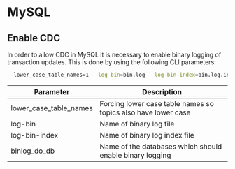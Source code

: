# MySQL

## Enable CDC
In order to allow CDC in MySQL it is necessary to enable binary logging of transaction updates.
This is done by using the following CLI parameters:

```bash
--lower_case_table_names=1 --log-bin=bin.log --log-bin-index=bin.log.index --binlog_do_db=sandbox
```

| Parameter              | Description                                                   |
|------------------------|---------------------------------------------------------------|
| lower_case_table_names | Forcing lower case table names so topics also have lower case |
| log-bin                | Name of binary log file                                       |
| log-bin-index          | Name of binary log index file                                 |
| binlog_do_db           | Name of the databases which should enable binary logging      |
